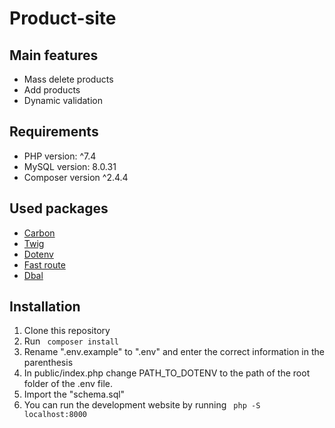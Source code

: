 # Product-site

## Main features
* Mass delete products
* Add products
* Dynamic validation

## Requirements
* PHP version: ^7.4 
* MySQL version: 8.0.31
* Composer version ^2.4.4

## Used packages
* [Carbon](https://carbon.nesbot.com/)
* [Twig](https://twig.symfony.com/)
* [Dotenv](https://packagist.org/packages/vlucas/phpdotenv)
* [Fast route](https://packagist.org/packages/nikic/fast-route)
* [Dbal](https://packagist.org/packages/doctrine/dbal)

## Installation
1. Clone this repository
2. Run <code> composer install </code>
3. Rename ".env.example" to ".env" and enter the correct information in the parenthesis
4. In public/index.php change PATH_TO_DOTENV to the path of the root folder of the .env file.
5. Import the "schema.sql"
6. You can run the development website by running <code> php -S localhost:8000 </code>
